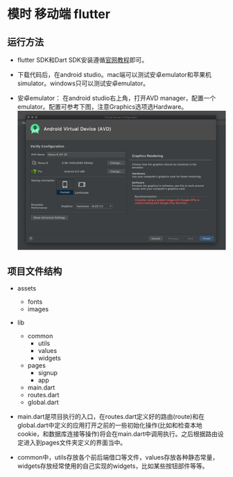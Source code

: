 # 模时 移动端 flutter

## 运行方法
* flutter SDK和Dart SDK安装遵循[官网教程](https://flutterchina.club/get-started/install/)即可。

* 下载代码后，在android studio。mac端可以测试安卓emulator和苹果机simulator。windows只可以测试安卓emulator。
* 安卓emulator：
在android studio右上角，打开AVD manager，配置一个emulator。配置可参考下图，注意Graphics选项选Hardware。
![安卓emulator配置](/assets/images/git_配置.png)
## 项目文件结构
- assets
  - fonts
  - images

- lib
  - common
    - utils
    - values
    - widgets
  - pages
    - signup
    - app
  - main.dart
  - routes.dart
  - global.dart

* main.dart是项目执行的入口，在routes.dart定义好的路由(route)和在global.dart中定义的应用打开之前的一些初始化操作(比如和检查本地cookie，和数据库连接等操作)将会在main.dart中调用执行。之后根据路由设定进入到pages文件夹定义的界面当中。

* common中，utils存放各个前后端借口等文件，values存放各种静态常量，widgets存放经常使用的自己实现的widgets，比如某些按钮部件等等。